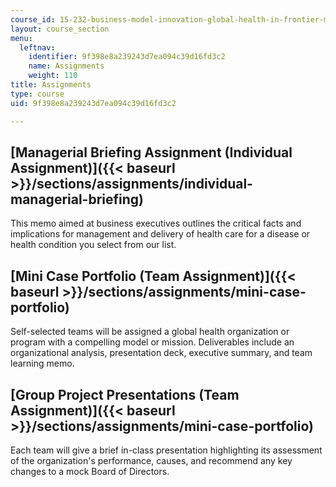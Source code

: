 ```yaml
---
course_id: 15-232-business-model-innovation-global-health-in-frontier-markets-fall-2013
layout: course_section
menu:
  leftnav:
    identifier: 9f398e8a239243d7ea094c39d16fd3c2
    name: Assignments
    weight: 110
title: Assignments
type: course
uid: 9f398e8a239243d7ea094c39d16fd3c2

---
```


[Managerial Briefing Assignment (Individual Assignment)]({{< baseurl >}}/sections/assignments/individual-managerial-briefing)
-----------------------------------------------------------------------------------------------------------------------------

This memo aimed at business executives outlines the critical facts and implications for management and delivery of health care for a disease or health condition you select from our list.

[Mini Case Portfolio (Team Assignment)]({{< baseurl >}}/sections/assignments/mini-case-portfolio)
-------------------------------------------------------------------------------------------------

Self-selected teams will be assigned a global health organization or program with a compelling model or mission. Deliverables include an organizational analysis, presentation deck, executive summary, and team learning memo.

[Group Project Presentations (Team Assignment)]({{< baseurl >}}/sections/assignments/mini-case-portfolio)
---------------------------------------------------------------------------------------------------------

Each team will give a brief in-class presentation highlighting its assessment of the organization's performance, causes, and recommend any key changes to a mock Board of Directors.